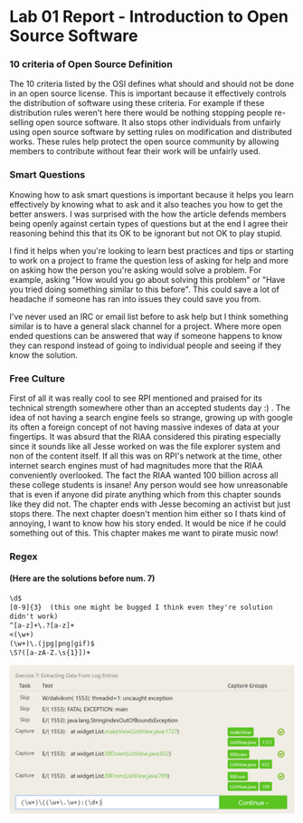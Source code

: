 # Lab 01 Report - Introduction to Open Source Software

### 10 criteria of Open Source Definition
The 10 criteria listed by the OSI defines what should and should not be done
in an open source license. This is important because it effectively controls 
the distribution of software using these criteria. For example if these 
distribution rules weren't here there would be nothing stopping people re-selling 
open source software. It also stops other individuals from unfairly using open source software by setting rules on modification and distributed works. These rules help protect the open source community by allowing members to contribute without fear their work will be unfairly used.

### Smart Questions
Knowing how to ask smart questions is important because it helps you learn effectively by knowing what to ask and it also teaches you how to get the better answers. I was surprised with the how the article defends members being openly against certain types of questions but at the end I agree their reasoning behind this that its OK to be ignorant but not OK to play stupid.

I find it helps when you're looking to learn best practices and tips or starting 
to work on a project to frame the question less of asking for help and more on asking how the person you're asking would solve a problem. For example, asking "How would you go about solving this problem" or "Have you tried doing something similar to this before". This could save a lot of headache if someone has ran into issues they could save you from.

I've never used an IRC or email list before to ask help but I think something similar is to have a general slack channel for a project. Where more open ended questions can be answered that way if someone happens to know they can respond instead of going to individual people and seeing if they know the solution.

### Free Culture
First of all it was really cool to see RPI mentioned and praised for its technical strength somewhere other than an accepted students day :) . The idea of not having a search engine feels so strange, growing up with google its often a foreign concept of not having massive indexes of data at your fingertips. It was absurd that the RIAA considered this pirating especially since it sounds like all Jesse worked on was the file explorer system and non of the content itself. If all this was on RPI's network at the time, other internet search engines must of had magnitudes more that the RIAA conveniently overlooked. The fact the RIAA wanted 100 billion across all these college students is insane! Any person would see how unreasonable that is even if anyone did pirate anything which from this chapter sounds like they did not. The chapter ends with Jesse becoming an activist but just stops there. The next chapter doesn't mention him either so I thats kind of annoying, I want to know how his story ended. It would be nice if he could something out of this. This chapter makes me want to pirate music now!

### Regex
#### (Here are the solutions before num. 7)
	\d$
	[0-9]{3}  (this one might be bugged I think even they're solution didn't work)   
	^[a-z]+\.?[a-z]+
	<(\w+)
	(\w+)\.(jpg|png|gif)$
	\S?([a-zA-Z.\s{1}])+

![7](7.PNG)